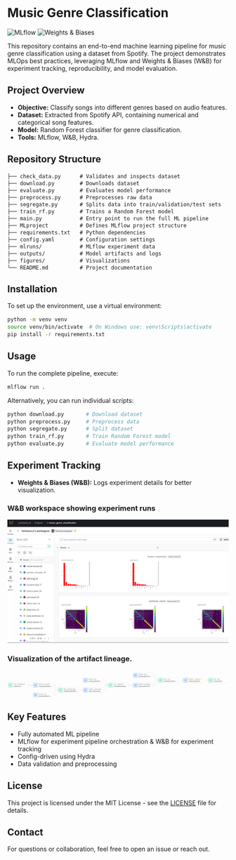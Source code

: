 # Music Genre Classification

![MLflow](https://img.shields.io/badge/MLflow-Tracking-blue?style=flat-square)
![Weights & Biases](https://img.shields.io/badge/W%26B-Experiment%20Tracking-orange?style=flat-square)

This repository contains an end-to-end machine learning pipeline for music genre classification using a dataset from Spotify. The project demonstrates MLOps best practices, leveraging MLflow and Weights & Biases (W&B) for experiment tracking, reproducibility, and model evaluation.

## Project Overview
- **Objective:** Classify songs into different genres based on audio features.
- **Dataset:** Extracted from Spotify API, containing numerical and categorical song features.
- **Model:** Random Forest classifier for genre classification.
- **Tools:** MLflow, W&B, Hydra.

## Repository Structure
```
├── check_data.py      # Validates and inspects dataset
├── download.py        # Downloads dataset
├── evaluate.py        # Evaluates model performance
├── preprocess.py      # Preprocesses raw data
├── segregate.py       # Splits data into train/validation/test sets
├── train_rf.py        # Trains a Random Forest model
├── main.py            # Entry point to run the full ML pipeline
├── MLproject          # Defines MLflow project structure
├── requirements.txt   # Python dependencies
├── config.yaml        # Configuration settings
├── mlruns/            # MLflow experiment data
├── outputs/           # Model artifacts and logs
├── figures/           # Visualizations
└── README.md          # Project documentation
```

## Installation
To set up the environment, use a virtual environment:
```bash
python -m venv venv
source venv/bin/activate  # On Windows use: venv\Scripts\activate
pip install -r requirements.txt
```

## Usage
To run the complete pipeline, execute:
```bash
mlflow run .
```
Alternatively, you can run individual scripts:
```bash
python download.py       # Download dataset
python preprocess.py     # Preprocess data
python segregate.py      # Split dataset
python train_rf.py       # Train Random Forest model
python evaluate.py       # Evaluate model performance
```

## Experiment Tracking
- **Weights & Biases (W&B):** Logs experiment details for better visualization.

### W&B workspace showing experiment runs

![figures/wandb-workspace.png](figures/wandb-workspace.png)

### Visualization of the artifact lineage.

![figures/wandb-workspace.png](figures/artifact-lineage.png)


## Key Features
- Fully automated ML pipeline
- MLflow for experiment pipeline orchestration & W&B for experiment tracking
- Config-driven using Hydra
- Data validation and preprocessing

## License
This project is licensed under the MIT License - see the [LICENSE](LICENSE) file for details.

## Contact
For questions or collaboration, feel free to open an issue or reach out.
